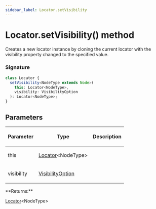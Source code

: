 ```yaml
---
sidebar_label: Locator.setVisibility
---
```


# Locator.setVisibility() method

Creates a new locator instance by cloning the current locator with the visibility property changed to the specified value.

### Signature

```typescript
class Locator {
  setVisibility<NodeType extends Node>(
    this: Locator<NodeType>,
    visibility: VisibilityOption
  ): Locator<NodeType>;
}
```

## Parameters

<table><thead><tr><th>

Parameter

</th><th>

Type

</th><th>

Description

</th></tr></thead>
<tbody><tr><td>

this

</td><td>

[Locator](./puppeteer.locator.md)&lt;NodeType&gt;

</td><td>

</td></tr>
<tr><td>

visibility

</td><td>

[VisibilityOption](./puppeteer.visibilityoption.md)

</td><td>

</td></tr>
</tbody></table>
**Returns:**

[Locator](./puppeteer.locator.md)&lt;NodeType&gt;
